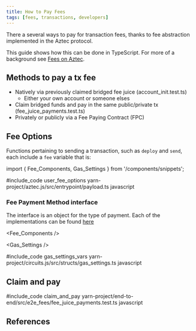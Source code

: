 ```yaml
---
title: How to Pay Fees
tags: [fees, transactions, developers]
---
```


There a several ways to pay for transaction fees, thanks to fee abstraction implemented in the Aztec protocol.

This guide shows how this can be done in TypeScript. For more of a background see [Fees on Aztec](../../../aztec/concepts/fees).

## Methods to pay a tx fee

- Natively via previously claimed bridged fee juice (account_init.test.ts)
    - Either your own account or someone elses
- Claim bridged funds and pay in the same public/private tx (fee_juice_payments.test.ts)
- Privately or publicly via a Fee Paying Contract (FPC)


## Fee Options

Functions pertaining to sending a transaction, such as `deploy` and `send`, each include a `fee` variable that is:

import { Fee_Components, Gas_Settings } from '/components/snippets';

#include_code user_fee_options yarn-project/aztec.js/src/entrypoint/payload.ts javascript

### Fee Payment Method interface

The interface is an object for the type of payment. Each of the implementations can be found [here](https://github.com/AztecProtocol/aztec-packages/blob/#include_aztec_version/yarn-project/aztec.js/src/fee)


<Fee_Components />

<Gas_Settings />

#include_code gas_settings_vars yarn-project/circuits.js/src/structs/gas_settings.ts javascript


## Claim and pay

#include_code claim_and_pay yarn-project/end-to-end/src/e2e_fees/fee_juice_payments.test.ts javascript

## References



